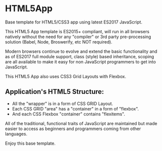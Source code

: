 # HTML5App
Base template for HTML5/CSS3 app using latest ES2017 JavaScript.   

This HTML5 App template is ES2015+ compliant, will run in all browsers natively without the need for any "compiler" or 3rd party pre-processing solution (Babel, Node, Broswerify, etc NOT required).

Modern browsers continue to evolve and extend the basic functionality and as of ES2017 full module support, class (style) based inheritance, scoping are all available to make it easy for non JavaScript programmers to get into JavaScript.

This HTML5 App also uses CSS3 Grid Layouts with Flexbox. 
## Application's HTML5 Structure: 

* All the "wrapper" is in a form of CSS GRID Layout.
* Each CSS GRID "area" has a "container" in a form of "flexbox".
* And each CSS Flexbox "container" contains "flexitems".  

All of the traditional, functional traits of JavaScript are maintained but made easier to access as beginners and programmers coming from other languages.

Enjoy this base template.
